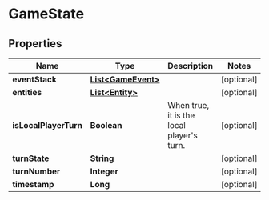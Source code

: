 
# GameState

## Properties
Name | Type | Description | Notes
------------ | ------------- | ------------- | -------------
**eventStack** | [**List&lt;GameEvent&gt;**](GameEvent.md) |  |  [optional]
**entities** | [**List&lt;Entity&gt;**](Entity.md) |  |  [optional]
**isLocalPlayerTurn** | **Boolean** | When true, it is the local player&#39;s turn. |  [optional]
**turnState** | **String** |  |  [optional]
**turnNumber** | **Integer** |  |  [optional]
**timestamp** | **Long** |  |  [optional]



